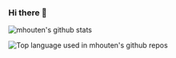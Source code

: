 ### Hi there 👋

![mhouten's github stats](https://github-readme-stats.vercel.app/api?username=mhouten&show_icons=true&theme=dracula&hide=stars,issues)

![Top language used in mhouten's github repos](https://github-readme-stats.vercel.app/api/top-langs/?username=mhouten&layout=compact&hide_title=1&card_width=300)


